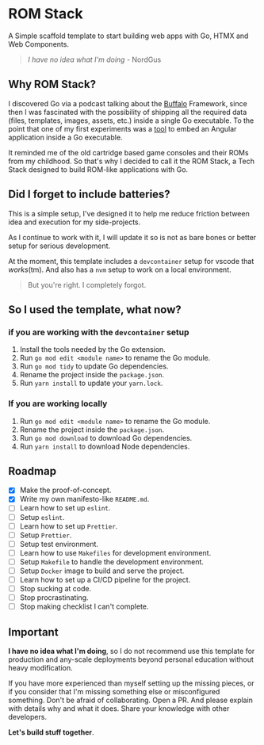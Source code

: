 # ROM Stack

A Simple scaffold template to start building web apps with Go, HTMX and Web Components.

> *I have no idea what I'm doing* - NordGus

## Why ROM Stack?

I discovered Go via a podcast talking about the [Buffalo](https://gobuffalo.io) Framework, since then 
I was fascinated with the possibility of shipping all the required data (files, templates, images, 
assets, etc.) inside a single Go executable. To the point that one of my first experiments was a 
[tool](https://github.com/NordGus/anguler) to embed an Angular application inside a Go executable.

It reminded me of the old cartridge based game consoles and their ROMs from my childhood. So that's why 
I decided to call it the ROM Stack, a Tech Stack designed to build ROM-like applications with Go.

## Did I forget to include batteries?

This is a simple setup, I've designed it to help me reduce friction between
idea and execution for my side-projects.

As I continue to work with it, I will update it so is not as bare bones or better
setup for serious development. 

At the moment, this template includes a `devcontainer` setup for vscode that *works*(tm).
And also has a `nvm` setup to work on a local environment.

> But you're right. I completely forgot.

## So I used the template, what now? 

### if you are working with the `devcontainer` setup

1. Install the tools needed by the Go extension.
2. Run `go mod edit <module name>` to rename the Go module.
3. Run `go mod tidy` to update Go dependencies.
4. Rename the project inside the `package.json`.
5. Run `yarn install` to update your `yarn.lock`.

### If you are working locally

1. Run `go mod edit <module name>` to rename the Go module.
2. Rename the project inside the `package.json`.
3. Run `go mod download` to download Go dependencies.
4. Run `yarn install` to download Node dependencies.

## Roadmap

- [x] Make the proof-of-concept.
- [x] Write my own manifesto-like `README.md`.
- [ ] Learn how to set up `eslint`.
- [ ] Setup `eslint`.
- [ ] Learn how to set up `Prettier`.
- [ ] Setup `Prettier`.
- [ ] Setup test environment.
- [ ] Learn how to use `Makefiles` for development environment.
- [ ] Setup `Makefile` to handle the development environment.
- [ ] Setup `Docker` image to build and serve the project.
- [ ] Learn how to set up a CI/CD pipeline for the project.
- [ ] Stop sucking at code.
- [ ] Stop procrastinating.
- [ ] Stop making checklist I can't complete.

## Important

**I have no idea what I'm doing**, so I do not recommend use this template for 
production and any-scale deployments beyond personal education without heavy 
modification.

If you have more experienced than myself setting up the missing pieces, 
or if you consider that I'm missing something else or misconfigured 
something. Don't be afraid of collaborating. Open a PR. And please 
explain with details why and what it does. Share your knowledge with 
other developers.

**Let's build stuff together**.
